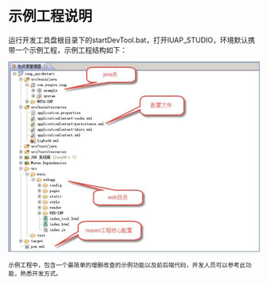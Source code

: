 # 示例工程说明

运行开发工具盘根目录下的startDevTool.bat，打开IUAP_STUDIO，环境默认携带一个示例工程，示例工程结构如下：

![工具目录](/img/image002.jpg)
 
    示例工程中，包含一个最简单的增删改查的示例功能以及前后端代码，开发人员可以参考此功能，熟悉开发方式。


